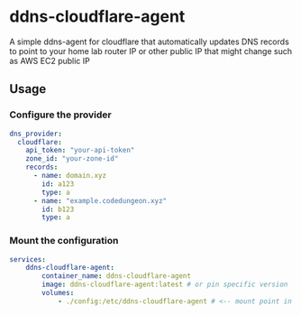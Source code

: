 # ddns-cloudflare-agent
A simple ddns-agent for cloudflare that automatically updates DNS records to point to your home lab router IP or other public IP that might change such as AWS EC2 public IP


## Usage

### Configure the provider
```yaml
dns_provider:
  cloudflare:
    api_token: "your-api-token"
    zone_id: "your-zone-id"
    records:
      - name: domain.xyz
        id: a123
        type: a
      - name: "example.codedungeon.xyz"
        id: b123
        type: a
```

### Mount the configuration
```yaml
services:
    ddns-cloudflare-agent:
        container_name: ddns-cloudflare-agent
        image: ddns-cloudflare-agent:latest # or pin specific version
        volumes:
            - ./config:/etc/ddns-cloudflare-agent # <-- mount point in container
```
